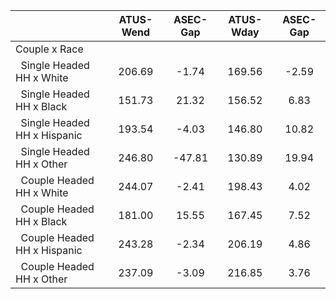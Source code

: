 
|                      |    ATUS-Wend |     ASEC-Gap |    ATUS-Wday |     ASEC-Gap |
| -------------------- | :----------: | :----------: | :----------: | :----------: |
| Couple x Race        |              |              |              |              |
| &nbsp;&nbsp;Single Headed HH x White |       206.69 |        -1.74 |       169.56 |        -2.59 |
| &nbsp;&nbsp;Single Headed HH x Black |       151.73 |        21.32 |       156.52 |         6.83 |
| &nbsp;&nbsp;Single Headed HH x Hispanic |       193.54 |        -4.03 |       146.80 |        10.82 |
| &nbsp;&nbsp;Single Headed HH x Other |       246.80 |       -47.81 |       130.89 |        19.94 |
| &nbsp;&nbsp;Couple Headed HH x White |       244.07 |        -2.41 |       198.43 |         4.02 |
| &nbsp;&nbsp;Couple Headed HH x Black |       181.00 |        15.55 |       167.45 |         7.52 |
| &nbsp;&nbsp;Couple Headed HH x Hispanic |       243.28 |        -2.34 |       206.19 |         4.86 |
| &nbsp;&nbsp;Couple Headed HH x Other |       237.09 |        -3.09 |       216.85 |         3.76 |

